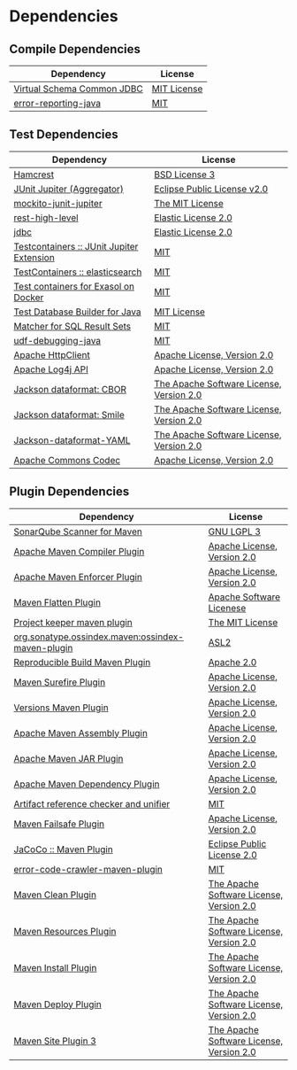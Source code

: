 <!-- @formatter:off -->
# Dependencies

## Compile Dependencies

| Dependency                      | License          |
| ------------------------------- | ---------------- |
| [Virtual Schema Common JDBC][0] | [MIT License][1] |
| [error-reporting-java][2]       | [MIT][3]         |

## Test Dependencies

| Dependency                                      | License                                        |
| ----------------------------------------------- | ---------------------------------------------- |
| [Hamcrest][4]                                   | [BSD License 3][5]                             |
| [JUnit Jupiter (Aggregator)][6]                 | [Eclipse Public License v2.0][7]               |
| [mockito-junit-jupiter][8]                      | [The MIT License][9]                           |
| [rest-high-level][10]                           | [Elastic License 2.0][11]                      |
| [jdbc][10]                                      | [Elastic License 2.0][11]                      |
| [Testcontainers :: JUnit Jupiter Extension][12] | [MIT][13]                                      |
| [TestContainers :: elasticsearch][12]           | [MIT][13]                                      |
| [Test containers for Exasol on Docker][14]      | [MIT][3]                                       |
| [Test Database Builder for Java][15]            | [MIT License][16]                              |
| [Matcher for SQL Result Sets][17]               | [MIT][3]                                       |
| [udf-debugging-java][18]                        | [MIT][3]                                       |
| [Apache HttpClient][19]                         | [Apache License, Version 2.0][20]              |
| [Apache Log4j API][21]                          | [Apache License, Version 2.0][22]              |
| [Jackson dataformat: CBOR][23]                  | [The Apache Software License, Version 2.0][20] |
| [Jackson dataformat: Smile][23]                 | [The Apache Software License, Version 2.0][20] |
| [Jackson-dataformat-YAML][24]                   | [The Apache Software License, Version 2.0][20] |
| [Apache Commons Codec][25]                      | [Apache License, Version 2.0][22]              |

## Plugin Dependencies

| Dependency                                              | License                                        |
| ------------------------------------------------------- | ---------------------------------------------- |
| [SonarQube Scanner for Maven][26]                       | [GNU LGPL 3][27]                               |
| [Apache Maven Compiler Plugin][28]                      | [Apache License, Version 2.0][22]              |
| [Apache Maven Enforcer Plugin][29]                      | [Apache License, Version 2.0][22]              |
| [Maven Flatten Plugin][30]                              | [Apache Software Licenese][20]                 |
| [Project keeper maven plugin][31]                       | [The MIT License][32]                          |
| [org.sonatype.ossindex.maven:ossindex-maven-plugin][33] | [ASL2][20]                                     |
| [Reproducible Build Maven Plugin][34]                   | [Apache 2.0][20]                               |
| [Maven Surefire Plugin][35]                             | [Apache License, Version 2.0][22]              |
| [Versions Maven Plugin][36]                             | [Apache License, Version 2.0][22]              |
| [Apache Maven Assembly Plugin][37]                      | [Apache License, Version 2.0][22]              |
| [Apache Maven JAR Plugin][38]                           | [Apache License, Version 2.0][22]              |
| [Apache Maven Dependency Plugin][39]                    | [Apache License, Version 2.0][22]              |
| [Artifact reference checker and unifier][40]            | [MIT][3]                                       |
| [Maven Failsafe Plugin][41]                             | [Apache License, Version 2.0][22]              |
| [JaCoCo :: Maven Plugin][42]                            | [Eclipse Public License 2.0][43]               |
| [error-code-crawler-maven-plugin][44]                   | [MIT][3]                                       |
| [Maven Clean Plugin][45]                                | [The Apache Software License, Version 2.0][20] |
| [Maven Resources Plugin][46]                            | [The Apache Software License, Version 2.0][20] |
| [Maven Install Plugin][47]                              | [The Apache Software License, Version 2.0][20] |
| [Maven Deploy Plugin][48]                               | [The Apache Software License, Version 2.0][20] |
| [Maven Site Plugin 3][49]                               | [The Apache Software License, Version 2.0][20] |

[0]: https://github.com/exasol/virtual-schema-common-jdbc/
[1]: https://github.com/exasol/virtual-schema-common-jdbc/blob/main/LICENSE
[2]: https://github.com/exasol/error-reporting-java
[3]: https://opensource.org/licenses/MIT
[4]: http://hamcrest.org/JavaHamcrest/
[5]: http://opensource.org/licenses/BSD-3-Clause
[6]: https://junit.org/junit5/
[7]: https://www.eclipse.org/legal/epl-v20.html
[8]: https://github.com/mockito/mockito
[9]: https://github.com/mockito/mockito/blob/main/LICENSE
[10]: https://github.com/elastic/elasticsearch
[11]: https://raw.githubusercontent.com/elastic/elasticsearch/v7.17.5/licenses/ELASTIC-LICENSE-2.0.txt
[12]: https://testcontainers.org
[13]: http://opensource.org/licenses/MIT
[14]: https://github.com/exasol/exasol-testcontainers
[15]: https://github.com/exasol/test-db-builder-java/
[16]: https://github.com/exasol/test-db-builder-java/blob/main/LICENSE
[17]: https://github.com/exasol/hamcrest-resultset-matcher
[18]: https://github.com/exasol/udf-debugging-java/
[19]: http://hc.apache.org/httpcomponents-client
[20]: http://www.apache.org/licenses/LICENSE-2.0.txt
[21]: https://logging.apache.org/log4j/2.x/log4j-api/
[22]: https://www.apache.org/licenses/LICENSE-2.0.txt
[23]: http://github.com/FasterXML/jackson-dataformats-binary
[24]: https://github.com/FasterXML/jackson-dataformats-text
[25]: https://commons.apache.org/proper/commons-codec/
[26]: http://sonarsource.github.io/sonar-scanner-maven/
[27]: http://www.gnu.org/licenses/lgpl.txt
[28]: https://maven.apache.org/plugins/maven-compiler-plugin/
[29]: https://maven.apache.org/enforcer/maven-enforcer-plugin/
[30]: https://www.mojohaus.org/flatten-maven-plugin/
[31]: https://github.com/exasol/project-keeper/
[32]: https://github.com/exasol/project-keeper/blob/main/LICENSE
[33]: https://sonatype.github.io/ossindex-maven/maven-plugin/
[34]: http://zlika.github.io/reproducible-build-maven-plugin
[35]: https://maven.apache.org/surefire/maven-surefire-plugin/
[36]: http://www.mojohaus.org/versions-maven-plugin/
[37]: https://maven.apache.org/plugins/maven-assembly-plugin/
[38]: https://maven.apache.org/plugins/maven-jar-plugin/
[39]: https://maven.apache.org/plugins/maven-dependency-plugin/
[40]: https://github.com/exasol/artifact-reference-checker-maven-plugin
[41]: https://maven.apache.org/surefire/maven-failsafe-plugin/
[42]: https://www.jacoco.org/jacoco/trunk/doc/maven.html
[43]: https://www.eclipse.org/legal/epl-2.0/
[44]: https://github.com/exasol/error-code-crawler-maven-plugin
[45]: http://maven.apache.org/plugins/maven-clean-plugin/
[46]: http://maven.apache.org/plugins/maven-resources-plugin/
[47]: http://maven.apache.org/plugins/maven-install-plugin/
[48]: http://maven.apache.org/plugins/maven-deploy-plugin/
[49]: http://maven.apache.org/plugins/maven-site-plugin/
